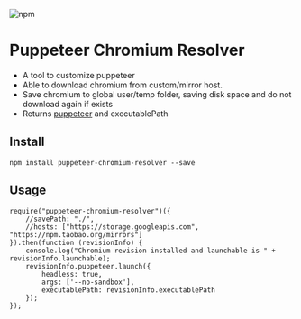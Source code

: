 
![npm](https://img.shields.io/npm/v/puppeteer-chromium-resolver.svg)


# Puppeteer Chromium Resolver
* A tool to customize puppeteer
* Able to download chromium from custom/mirror host.
* Save chromium to global user/temp folder, saving disk space and do not download again if exists
* Returns [puppeteer](https://github.com/GoogleChrome/puppeteer) and executablePath

## Install 
```
npm install puppeteer-chromium-resolver --save
```
## Usage
```
require("puppeteer-chromium-resolver")({
    //savePath: "./",
    //hosts: ["https://storage.googleapis.com", "https://npm.taobao.org/mirrors"]
}).then(function (revisionInfo) {
    console.log("Chromium revision installed and launchable is " + revisionInfo.launchable);
    revisionInfo.puppeteer.launch({
        headless: true,
        args: ['--no-sandbox'],
        executablePath: revisionInfo.executablePath
    });
});

```
